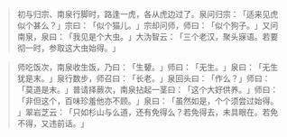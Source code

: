 > 初与归宗、南泉行脚时，路逢一虎，各从虎边过了。泉问归宗：​「适来见虎似个甚么？​」宗曰：​「似个猫儿。​」宗却问师，师曰：​「似个狗子。​」又问南泉，泉曰：​「我见是个大虫。​」大沩智云：​「三个老汉，聚头寐语。若要彻一时，参取这大虫始得。​」

> 师吃饭次，南泉收生饭，乃曰：​「生顰。​」师曰：​「无生。​」泉曰：​「无生犹是末。​」泉行数步，师召曰：​「长老。​」泉回头曰：​「作么？​」师曰：​「莫道是末。​」普请择蕨次，南泉拈起一茎曰：​「这个大好供养。​」师曰：​「非但这个，百味珍羞他亦不顾。​」泉曰：​「虽然如是，个个须尝过始得。​」翠岩芝云：​「只如杉山与么道，还有免得么？若免得去，未具眼在。若免不得，又违前话。​」


